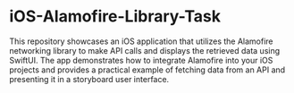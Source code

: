 # iOS-Alamofire-Library-Task
This repository showcases an iOS application that utilizes the Alamofire networking library to make API calls and displays the retrieved data using SwiftUI. The app demonstrates how to integrate Alamofire into your iOS projects and provides a practical example of fetching data from an API and presenting it in a storyboard user interface.
